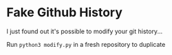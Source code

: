 # Fake Github History

I just found out it's possible to modify your git history...

Run `python3 modify.py` in a fresh repository to duplicate